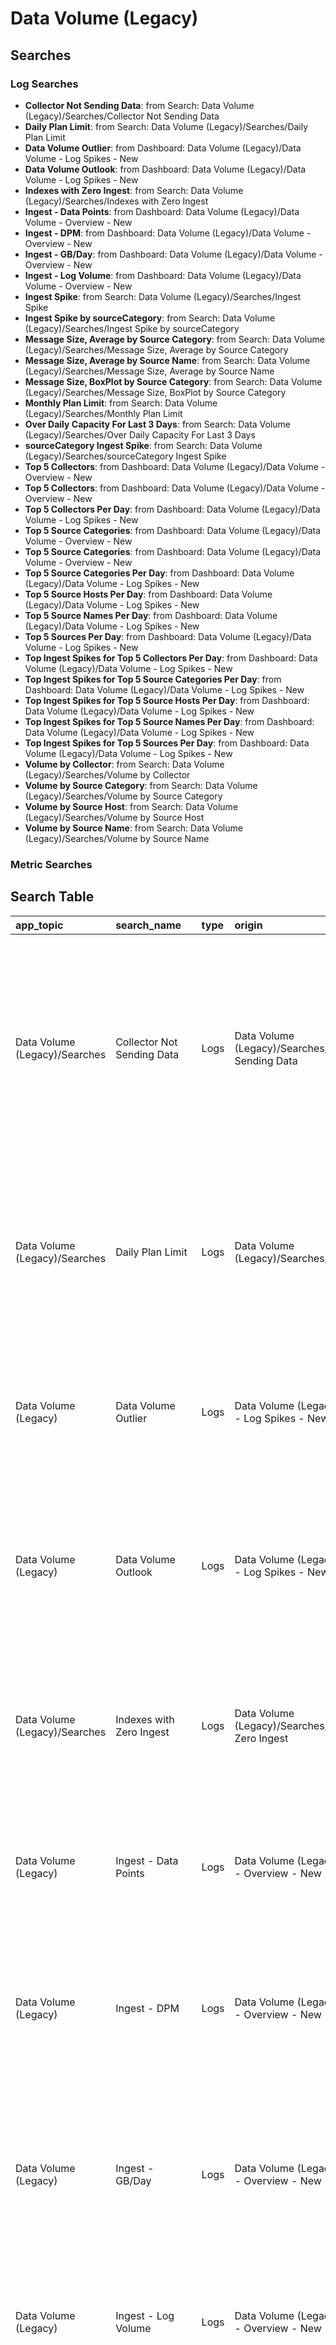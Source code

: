 # Data Volume (Legacy)

## Searches

### Log Searches

- **Collector Not Sending Data**: from Search: Data Volume (Legacy)/Searches/Collector Not Sending Data 
- **Daily Plan Limit**: from Search: Data Volume (Legacy)/Searches/Daily Plan Limit 
- **Data Volume Outlier**: from Dashboard: Data Volume (Legacy)/Data Volume - Log Spikes - New 
- **Data Volume Outlook**: from Dashboard: Data Volume (Legacy)/Data Volume - Log Spikes - New 
- **Indexes with Zero Ingest**: from Search: Data Volume (Legacy)/Searches/Indexes with Zero Ingest 
- **Ingest - Data Points**: from Dashboard: Data Volume (Legacy)/Data Volume - Overview - New 
- **Ingest - DPM**: from Dashboard: Data Volume (Legacy)/Data Volume - Overview - New 
- **Ingest - GB/Day**: from Dashboard: Data Volume (Legacy)/Data Volume - Overview - New 
- **Ingest - Log Volume**: from Dashboard: Data Volume (Legacy)/Data Volume - Overview - New 
- **Ingest Spike**: from Search: Data Volume (Legacy)/Searches/Ingest Spike 
- **Ingest Spike by sourceCategory**: from Search: Data Volume (Legacy)/Searches/Ingest Spike by sourceCategory 
- **Message Size, Average by Source Category**: from Search: Data Volume (Legacy)/Searches/Message Size, Average by Source Category 
- **Message Size, Average by Source Name**: from Search: Data Volume (Legacy)/Searches/Message Size, Average by Source Name 
- **Message Size, BoxPlot by Source Category**: from Search: Data Volume (Legacy)/Searches/Message Size, BoxPlot by Source Category 
- **Monthly Plan Limit**: from Search: Data Volume (Legacy)/Searches/Monthly Plan Limit 
- **Over Daily Capacity For Last 3 Days**: from Search: Data Volume (Legacy)/Searches/Over Daily Capacity For Last 3 Days 
- **sourceCategory Ingest Spike**: from Search: Data Volume (Legacy)/Searches/sourceCategory Ingest Spike 
- **Top 5 Collectors**: from Dashboard: Data Volume (Legacy)/Data Volume - Overview - New 
- **Top 5 Collectors**: from Dashboard: Data Volume (Legacy)/Data Volume - Overview - New 
- **Top 5 Collectors Per Day**: from Dashboard: Data Volume (Legacy)/Data Volume - Log Spikes - New 
- **Top 5 Source Categories**: from Dashboard: Data Volume (Legacy)/Data Volume - Overview - New 
- **Top 5 Source Categories**: from Dashboard: Data Volume (Legacy)/Data Volume - Overview - New 
- **Top 5 Source Categories Per Day**: from Dashboard: Data Volume (Legacy)/Data Volume - Log Spikes - New 
- **Top 5 Source Hosts Per Day**: from Dashboard: Data Volume (Legacy)/Data Volume - Log Spikes - New 
- **Top 5 Source Names Per Day**: from Dashboard: Data Volume (Legacy)/Data Volume - Log Spikes - New 
- **Top 5 Sources Per Day**: from Dashboard: Data Volume (Legacy)/Data Volume - Log Spikes - New 
- **Top Ingest Spikes for Top 5 Collectors Per Day**: from Dashboard: Data Volume (Legacy)/Data Volume - Log Spikes - New 
- **Top Ingest Spikes for Top 5 Source Categories Per Day**: from Dashboard: Data Volume (Legacy)/Data Volume - Log Spikes - New 
- **Top Ingest Spikes for Top 5 Source Hosts Per Day**: from Dashboard: Data Volume (Legacy)/Data Volume - Log Spikes - New 
- **Top Ingest Spikes for Top 5 Source Names Per Day**: from Dashboard: Data Volume (Legacy)/Data Volume - Log Spikes - New 
- **Top Ingest Spikes for Top 5 Sources Per Day**: from Dashboard: Data Volume (Legacy)/Data Volume - Log Spikes - New 
- **Volume by Collector**: from Search: Data Volume (Legacy)/Searches/Volume by Collector 
- **Volume by Source Category**: from Search: Data Volume (Legacy)/Searches/Volume by Source Category 
- **Volume by Source Host**: from Search: Data Volume (Legacy)/Searches/Volume by Source Host 
- **Volume by Source Name**: from Search: Data Volume (Legacy)/Searches/Volume by Source Name

### Metric Searches


## Search Table

|app\_topic|search\_name|type|origin|search|
|:--|:--|:--|:--|:--|
|Data Volume (Legacy)/Searches|Collector Not Sending Data|Logs|Data Volume (Legacy)/Searches/Collector Not Sending Data|\_index=sumologic\_volume sizeInBytes <br />\| where \_sourceCategory="collector\_volume"<br />\| parse regex "\\"(?\<collector\>[^\\"]+)\\"\\:\\{\\"sizeInBytes\\"\\:(?\<bytes\>\\d+),\\"count\\"\\:(?\<count\>\\d+)\\}" multi<br />\| first(\_messagetime) as MostRecent, sum(bytes) as TotalVolumeBytes by collector<br />\| formatDate(fromMillis(MostRecent),"yyyy/MM/dd HH:mm:ss z") as MostRecentTime <br />\| toMillis(now()) as currentTime<br />\| formatDate(fromMillis(currentTime),"yyyy/MM/dd HH:mm:ss z") as SearchTime<br />\| (currentTime-MostRecent) / 1000 / 60 as mins\_since\_last\_logs<br />\| where mins\_since\_last\_logs \>= 60<br />\| fields -mostrecent, currenttime <br />\| format ("Collector '%s' has not collected data in the past 60 minutes", collector) as message|
|Data Volume (Legacy)/Searches|Daily Plan Limit|Logs|Data Volume (Legacy)/Searches/Daily Plan Limit|\_index=sumologic\_volume sizeInBytes<br />\| where \_sourceCategory="collector\_volume"<br />\| parse regex "\\"(?\<collector\>[^\\"]+)\\"\\:\\{\\"sizeInBytes\\"\\:(?\<bytes\>\\d+),\\"count\\"\\:(?\<count\>\\d+)\\}" multi<br />\| bytes/1024/1024/1024 as gbytes<br />\| timeslice 1d<br />\| sum(gbytes) as gbytes by \_timeslice<br />\| 1 as daily\_plan\_size // Replace the 1 with your daily plan limit in GB found by going to Administration \> Account \> Account Overview<br />\| where gbytes \>= daily\_plan\_size<br />\| sort gbytes<br />\| fields \_timeslice, gbytes, daily\_plan\_size|
|Data Volume (Legacy)|Data Volume Outlier|Logs|Data Volume (Legacy)/Data Volume - Log Spikes - New|\_index=sumologic\_volume sizeInBytes <br />\| where \_sourceCategory="collector\_volume"<br />\| parse regex "\\"(?\<collector\>[^\\"]+)\\"\\:\\{\\"sizeInBytes\\"\\:(?\<bytes\>\\d+),\\"count\\"\\:(?\<count\>\\d+)\\}" multi<br />\| timeslice 1d<br />\| bytes/1024/1024/1024 as gbytes<br />\|where if ("{{collector}}" = "\*", true, collector matches "{{collector}}")<br />\|sum(gbytes) as gbytes by \_timeslice<br />\| outlier gbytes|
|Data Volume (Legacy)|Data Volume Outlook|Logs|Data Volume (Legacy)/Data Volume - Log Spikes - New|\_index=sumologic\_volume sizeInBytes <br />\| where \_sourceCategory="collector\_volume"<br />\| parse regex "\\"(?\<collector\>[^\\"]+)\\"\\:\\{\\"sizeInBytes\\"\\:(?\<bytes\>\\d+),\\"count\\"\\:(?\<count\>\\d+)\\}" multi<br />\| timeslice 6h<br />\| bytes/1024/1024/1024 as gbytes<br />\|where if ("{{collector}}" = "\*", true, collector matches "{{collector}}")<br />\|sum(gbytes) as gbytes by \_timeslice<br />// predict for next 15 days using auto-regressive model<br />\| predict gbytes by 6h model=ar, forecast=60|
|Data Volume (Legacy)/Searches|Indexes with Zero Ingest|Logs|Data Volume (Legacy)/Searches/Indexes with Zero Ingest|\_index=sumologic\_volume sizeInBytes<br />\| where \_sourceCategory = "view\_volume"<br />\| parse regex "\\"(?\<view\_name\>[^\\"]+)\\"\\:\\{\\"sizeInBytes\\"\\:(?\<bytes\>\\d+),\\"count\\"\\:(?\<count\>\\d+)\\}" multi<br />\| where (view\_name not in ("Default Index", "sumologic\_volume", "sumologic\_audit")) and !(view\_name matches "\_sumologic\_report\_\*")<br />\| bytes/1024/1024/1024 as gbytes<br />\| sum(gbytes) as gbytes by view\_name<br />\| where gbytes = 0<br />\| sort by view\_name asc|
|Data Volume (Legacy)|Ingest - Data Points|Logs|Data Volume (Legacy)/Data Volume - Overview - New|\_index=sumologic\_volume datapoints<br />\| where \_sourceCategory="collector\_metrics\_volume"<br />\| parse regex "\\"(?\<collector\>[^\\"]+)\\"\\:\\{\\"dataPoints\\"\\:(?\<datapoints\>\\d+)\\}" multi<br />\|where if ("{{collector}}" = "\*", true, collector matches "{{collector}}")<br />\|sum(datapoints) as datapoints<br />\| datapoints/1000000000 as BillionDataPoints<br />\| fields BillionDataPoints|
|Data Volume (Legacy)|Ingest - DPM|Logs|Data Volume (Legacy)/Data Volume - Overview - New|\_index=sumologic\_volume dataPoints<br />\| where \_sourceCategory="collector\_metrics\_volume"<br />\| parse regex "\\"(?\<collector\>[^\\"]+)\\"\\:\\{\\"dataPoints\\"\\:(?\<datapoints\>\\d+)\\}" multi<br />\|where if ("{{collector}}" = "\*", true, collector matches "{{collector}}")<br />\|sum(datapoints) as datapoints<br />\| ((queryEndTime() - queryStartTime())/(1000\*60)) as duration\_in\_min<br />\| datapoints / duration\_in\_min as %"DPM" <br />\| fields %"DPM"|
|Data Volume (Legacy)|Ingest - GB/Day|Logs|Data Volume (Legacy)/Data Volume - Overview - New|\_index=sumologic\_volume sizeInBytes<br />\| where \_sourceCategory="collector\_volume"<br />\| parse regex "\\"(?\<collector\>[^\\"]+)\\"\\:\\{\\"sizeInBytes\\"\\:(?\<bytes\>\\d+),\\"count\\"\\:(?\<count\>\\d+)\\}" multi<br />\| bytes/1024/1024/1024 as gbytes<br />\|where if ("{{collector}}" = "\*", true, collector matches "{{collector}}")<br />\|sum(gbytes) as gbytes<br />\| ((queryEndTime() - queryStartTime())/(1000\*60\*60\*24)) as duration\_in\_day<br />\| gbytes / duration\_in\_day as %"GB/Day"<br />\| fields %"GB/Day"|
|Data Volume (Legacy)|Ingest - Log Volume|Logs|Data Volume (Legacy)/Data Volume - Overview - New|\_index=sumologic\_volume sizeInBytes<br />\| where \_sourceCategory="collector\_volume"<br />\| parse regex "\\"(?\<collector\>[^\\"]+)\\"\\:\\{\\"sizeInBytes\\"\\:(?\<bytes\>\\d+),\\"count\\"\\:(?\<count\>\\d+)\\}" multi<br />\| bytes/1024/1024/1024 as gbytes<br />\|where if ("{{collector}}" = "\*", true, collector matches "{{collector}}")<br />\|sum(gbytes) as gbytes|
|Data Volume (Legacy)/Searches|Ingest Spike|Logs|Data Volume (Legacy)/Searches/Ingest Spike|\_index=sumologic\_volume sizeInBytes<br />\| where \_sourceCategory="sourcecategory\_volume"<br />\| parse regex "\\"(?\<sourceCategory\>[^\\"]+)\\"\\:\\{\\"sizeInBytes\\"\\:(?\<bytes\>\\d+),\\"count\\"\\:(?\<count\>\\d+)\\}" multi<br />\| bytes/1024/1024/1024 as gbytes<br />\| timeslice 1d<br />\| sum(gbytes) as gbytes by \_timeslice<br />\| sort by \_timeslice asc <br />\| smooth gbytes, 30 as moving\_avg // 30 days moving average - user can customize this value.<br />\| gbytes as curr\_day\_gbytes<br />\| 50 as spikePercentThreshold // With what percent of ingest spike user would like to have alert - user can customize this value.<br />\| where curr\_day\_gbytes \>= (1 + spikePercentThreshold / 100) \* moving\_avg<br />\| sort by \_timeslice \| limit 1<br />\| Now() - \_timeslice as timediff \| (timediff/3600000) as timediff<br />\| 25 as timeThreshold // User would like to know what happened in last 25 hours<br />\| where timediff \<= timeThreshold<br />\| fields -gbytes, spikePercentThreshold, timediff, timeThreshold<br />// Schedule this search once a day with time range of 60 days (double of what user like to have moving average for). Set condition to alert if there are more than 0 records in the result|
|Data Volume (Legacy)/Searches|Ingest Spike by sourceCategory|Logs|Data Volume (Legacy)/Searches/Ingest Spike by sourceCategory|\_index=sumologic\_volume sizeInBytes<br />\| where \_sourceCategory="sourcecategory\_volume"<br />\| parse regex "\\"(?\<sourceCategory\>[^\\"]+)\\"\\:\\{\\"sizeInBytes\\"\\:(?\<bytes\>\\d+),\\"count\\"\\:(?\<count\>\\d+)\\}" multi<br />\| bytes/1024/1024/1024 as gbytes<br />\| timeslice 1d<br />\| sum(gbytes) as gbytes by \_timeslice, sourceCategory<br />\| sort by \_timeslice asc <br />\| smooth gbytes, 30 as moving\_avg by sourceCategory // 30 days moving average for specific sourceCategory - user can customize this value.<br />\| gbytes as curr\_day\_gbytes<br />\| 50 as spikePercentThreshold // With what percent of ingest spike user would like to have alert - user can customize this value.<br />\| where curr\_day\_gbytes \>= (1 + spikePercentThreshold / 100) \* moving\_avg<br />\| Now() - \_timeslice as timediff \| (timediff/3600000) as timediff<br />\| 25 as timeThreshold // User would like to know what happened in last 25 hours<br />\| where timediff \<= timeThreshold<br />\| fields -gbytes, spikePercentThreshold, timediff, timeThreshold<br />// Schedule this search once a day with time range of 60 days (double of what user like to have moving average for). Set condition to alert if there are more than 0 records in the result|
|Data Volume (Legacy)/Searches|Message Size, Average by Source Category|Logs|Data Volume (Legacy)/Searches/Message Size, Average by Source Category|\_index=sumologic\_volume sizeInBytes<br />\| where \_sourceCategory="sourcecategory\_volume"<br />\| parse regex "\\"(?\<sourcecategory\>[^\\"]+)\\"\\:\\{\\"sizeInBytes\\"\\:(?\<bytes\>\\d+),\\"count\\"\\:(?\<count\>\\d+)\\}" multi<br />\| bytes/count as permessage<br />\| avg(permessage) by sourcecategory<br />\| sort by \_avg|
|Data Volume (Legacy)/Searches|Message Size, Average by Source Name|Logs|Data Volume (Legacy)/Searches/Message Size, Average by Source Name|\_index=sumologic\_volume sizeInBytes<br />\| where \_sourceCategory="sourcename\_volume"<br />\| parse regex "\\"(?\<sourcename\>[^\\"]+)\\"\\:\\{\\"sizeInBytes\\"\\:(?\<bytes\>\\d+),\\"count\\"\\:(?\<count\>\\d+)\\}" multi<br />\| bytes/count as permessage<br />\| avg(permessage) by sourcename<br />\| sort by \_avg|
|Data Volume (Legacy)/Searches|Message Size, BoxPlot by Source Category|Logs|Data Volume (Legacy)/Searches/Message Size, BoxPlot by Source Category|\_index=sumologic\_volume sizeInBytes<br />\| where \_sourceCategory="sourcecategory\_volume"<br />\| parse regex "\\"(?\<sourcecategory\>[^\\"]+)\\"\\:\\{\\"sizeInBytes\\"\\:(?\<bytes\>\\d+),\\"count\\"\\:(?\<count\>\\d+)\\}" multi<br />\| bytes/count as permessage<br />\| min(permessage), pct(permessage,25), pct(permessage,50), pct(permessage,75), max(permessage), count by sourcecategory|
|Data Volume (Legacy)/Searches|Monthly Plan Limit|Logs|Data Volume (Legacy)/Searches/Monthly Plan Limit|\_index=sumologic\_volume sizeInBytes<br />\| where \_sourceCategory="collector\_volume"<br />\| parse regex "\\"(?\<collector\>[^\\"]+)\\"\\:\\{\\"sizeInBytes\\"\\:(?\<bytes\>\\d+),\\"count\\"\\:(?\<count\>\\d+)\\}" multi<br />\| timeslice 1d<br />\| bytes/1024/1024/1024 as gbytes <br />\| sum(gbytes) as gbytes by \_timeslice <br />\| formatDate(\_timeslice, "YY") as year<br />\| formatDate(\_timeslice, "MM") as month<br />\| number(month)<br />\| formatDate(\_timeslice, "dd") as day<br />\| number(day)<br />\| formatDate(now(), "MM") as current\_month<br />\| number(current\_month)<br />\| formatDate(now(), "dd") as current\_day<br />\| number(current\_day)<br />\| 1 as billing\_start // Replace the 1 with your billing start day which can be found in Administration \> Account \> Account Overview.<br />\| 28 as billing\_end // Replace the 28 with your billing end day which can be found in Administration \> Account \> Account Overview<br />\| if(current\_day \< billing\_start, current\_month-1, current\_month) as start\_month<br />\| if(billing\_start=1 && billing\_end=31, current\_month, if(current\_day \>= billing\_start, current\_month+1, current\_month)) as end\_month<br />\| if(((month\>start\_month AND day\<=billing\_end) OR (month=start\_month AND day\>=billing\_start)), "true", "false") as include<br />\| 1 as day\_count<br />\| if(start\_month in(1,3,5,7,8,10,12), 31, if (start\_month in(4,6,9,11), 30, if(year % 4 == 0, 29, 28))) as days\_in\_start\_month<br />\| if(end\_month in(1,3,5,7,8,10,12), 31, if (end\_month in(4,6,9,11), 30, if(year % 4 == 0, 29, 28))) as days\_in\_end\_month<br />\| where include="true"<br />\| order by \_timeslice<br />\| sum(gbytes) as gbytes, sum(day\_count) as day\_count, max(current\_month) as current\_month, max(current\_day) as current\_day, max(days\_in\_start\_month) as days\_in\_start\_month, max(days\_in\_end\_month) as days\_in\_end\_month, max(start\_month) as start\_month, max(end\_month) as end\_month, max(billing\_start) as billing\_start, max(billing\_end) as billing\_end<br />\| if(current\_month = end\_month, billing\_end-current\_day, if(current\_month \< end\_month, days\_in\_start\_month-current\_day+billing\_end, 0)) as billing\_days\_remaining<br />\| 1 as daily\_gb\_limit // Replace the 1 with your ingest limit per day which can be found in Administration \> Account \> Account Overview<br />\| daily\_gb\_limit \* (day\_count + billing\_days\_remaining) as expected\_ingest\_in\_billing\_cycle<br />\| (gbytes/expected\_ingest\_in\_billing\_cycle) \* 100 as pct\_used<br />\| where pct\_used \> 85|
|Data Volume (Legacy)/Searches|Over Daily Capacity For Last 3 Days|Logs|Data Volume (Legacy)/Searches/Over Daily Capacity For Last 3 Days|\_index=sumologic\_volume sizeInBytes<br />\| where \_sourceCategory="sourcecategory\_volume"<br />\| parse regex "\\"(?\<sourcecategory\>[^\\"]+)\\"\\:\\{\\"sizeInBytes\\"\\:(?\<bytes\>\\d+),\\"count\\"\\:(?\<count\>\\d+)\\}" multi<br />\| bytes/1024/1024/1024 as gbytes <br />\| timeslice 1d<br />\| sum(gbytes) as daily\_ingest\_gbytes by \_timeslice<br />\| 150 as avg\_daily\_ingest\_capacity // This is account contract based value. Customize this value. Can be found in Administration \> Account \> Account Overview<br />\| where daily\_ingest\_gbytes \>= avg\_daily\_ingest\_capacity<br />\| Now() - \_timeslice as timediff \| (timediff/(3600000\*24)) as timediff<br />\| 3 as timeThreshold // User would like to know what happened in last 3 days. It is assumed that user would like to alert if ingest for last 3 days is Over daily capacity<br />\| where timediff \<= timeThreshold <br />\| fields -timediff, timeThreshold<br />// Schedule this search once a day with time range of 3 days. Set condition to alert if there are 3 (keep this value same as timeThreshold) records|
|Data Volume (Legacy)/Searches|sourceCategory Ingest Spike|Logs|Data Volume (Legacy)/Searches/sourceCategory Ingest Spike|\_index=sumologic\_volume sizeInBytes<br />\| where \_sourceCategory="sourcecategory\_volume" <br />\| parse regex "\\"(?\<sourcecategory\>[^\\"]+)\\"\\:\\{\\"sizeInBytes\\"\\:(?\<bytes\>\\d+),\\"count\\"\\:(?\<count\>\\d+)\\}" multi<br />\| bytes/1024/1024/1024 as gbytes<br />\| timeslice 1h<br />\| sum(gbytes) as gbytes by sourcecategory, \_timeslice<br />\| where !(sourceCategory matches "\*\_volume")<br />\| compare timeshift -1w 4 max <br />\| ((gbytes - gbytes\_4w\_max) / gbytes) \* 100 as pct\_increase<br />\| total gbytes by \_timeslice<br />\| (gbytes / \_total) \* 100 as ingest\_weight <br />\| where pct\_increase  \> 50 and ingest\_weight \> 25|
|Data Volume (Legacy)|Top 5 Collectors|Logs|Data Volume (Legacy)/Data Volume - Overview - New|\_index=sumologic\_volume sizeInBytes<br />\| where \_sourceCategory="collector\_volume"<br />\| parse regex "\\"(?\<collector\>[^\\"]+)\\"\\:\\{\\"sizeInBytes\\"\\:(?\<bytes\>\\d+),\\"count\\"\\:(?\<count\>\\d+)\\}" multi<br />\| bytes/1024/1024/1024 as gbytes<br />\|where if ("{{collector}}" = "\*", true, collector matches "{{collector}}")<br />\|sum(gbytes) as gbytes by collector<br />\| ((queryEndTime() - queryStartTime())/(1000\*60\*60\*24)) as duration\_in\_day<br />\| gbytes / duration\_in\_day as %"GB/Day"<br />\| top 5 collector by %"GB/Day"|
|Data Volume (Legacy)|Top 5 Collectors|Logs|Data Volume (Legacy)/Data Volume - Overview - New|\_index=sumologic\_volume datapoints<br />\| where \_sourceCategory="collector\_metrics\_volume"<br />\| parse regex "\\"(?\<collector\>[^\\"]+)\\"\\:\\{\\"dataPoints\\"\\:(?\<datapoints\>\\d+)\\}" multi<br />\|where if ("{{collector}}" = "\*", true, collector matches "{{collector}}")<br />\|sum(datapoints) as datapoints by collector<br />\| ((queryEndTime() - queryStartTime())/(1000\*60)) as duration\_in\_min<br />\| datapoints / duration\_in\_min as %"DPM" <br />\| top 5 collector by %"DPM"|
|Data Volume (Legacy)|Top 5 Collectors Per Day|Logs|Data Volume (Legacy)/Data Volume - Log Spikes - New|\_index=sumologic\_volume sizeInBytes <br />\| where \_sourceCategory="collector\_volume"<br />\| parse regex "\\"(?\<collector\>[^\\"]+)\\"\\:\\{\\"sizeInBytes\\"\\:(?\<bytes\>\\d+),\\"count\\"\\:(?\<count\>\\d+)\\}" multi<br />\| timeslice 1d<br />\| bytes/1024/1024/1024 as gbytes<br />\|where if ("{{collector}}" = "\*", true, collector matches "{{collector}}")<br />\|sum(gbytes) as gbytes by \_timeslice, collector<br />\| sort \_timeslice desc, gbytes desc<br />\| 1 as rownum<br />\| accum rownum by \_timeslice<br />\| where \_accum \<= 5 // limit by this<br />\| fields \_timeslice, gbytes, collector<br />\| transpose row \_timeslice column collector|
|Data Volume (Legacy)|Top 5 Source Categories|Logs|Data Volume (Legacy)/Data Volume - Overview - New|\_index=sumologic\_volume sizeInBytes<br />\| where \_sourceCategory="sourcecategory\_volume"<br />\| parse regex "\\"(?\<sourcecategory\>[^\\"]+)\\"\\:\\{\\"sizeInBytes\\"\\:(?\<bytes\>\\d+),\\"count\\"\\:(?\<count\>\\d+)\\}" multi<br />\| bytes/1024/1024/1024 as gbytes<br />\|where if ("{{sourcecategory}}" = "\*", true, sourcecategory matches "{{sourcecategory}}")<br />\|sum(gbytes) as gbytes by sourceCategory<br />\| ((queryEndTime() - queryStartTime())/(1000\*60\*60\*24)) as duration\_in\_day<br />\| gbytes / duration\_in\_day as %"GB/Day"<br />\| top 5 sourceCategory by %"GB/Day"|
|Data Volume (Legacy)|Top 5 Source Categories|Logs|Data Volume (Legacy)/Data Volume - Overview - New|\_index=sumologic\_volume datapoints<br />\| where \_sourceCategory="sourcecategory\_metrics\_volume"<br />\| parse regex "\\"(?\<sourcecategory\>[^\\"]+)\\"\\:\\{\\"dataPoints\\"\\:(?\<datapoints\>\\d+)\\}" multi<br />\|where if ("{{sourcecategory}}" = "\*", true, sourcecategory matches "{{sourcecategory}}")<br />\|sum(datapoints) as datapoints by sourcecategory<br />\| ((queryEndTime() - queryStartTime())/(1000\*60)) as duration\_in\_min<br />\| datapoints / duration\_in\_min as %"DPM" <br />\| top 5 sourcecategory by %"DPM"|
|Data Volume (Legacy)|Top 5 Source Categories Per Day|Logs|Data Volume (Legacy)/Data Volume - Log Spikes - New|\_index=sumologic\_volume sizeInBytes <br />\| where \_sourceCategory="sourcecategory\_volume"<br />\| parse regex "\\"(?\<sourceCategory\>[^\\"]+)\\"\\:\\{\\"sizeInBytes\\"\\:(?\<bytes\>\\d+),\\"count\\"\\:(?\<count\>\\d+)\\}" multi<br />\| timeslice 1d<br />\| bytes/1024/1024/1024 as gbytes<br />\|where if ("{{sourcecategory}}" = "\*", true, sourcecategory matches "{{sourcecategory}}")<br />\|sum(gbytes) as gbytes by \_timeslice, sourceCategory<br />\| sort \_timeslice desc, gbytes desc<br />\| 1 as rownum<br />\| accum rownum by \_timeslice<br />\| where \_accum \<= 5 // limit by this<br />\| fields \_timeslice, gbytes, sourceCategory<br />\| transpose row \_timeslice column sourceCategory|
|Data Volume (Legacy)|Top 5 Source Hosts Per Day|Logs|Data Volume (Legacy)/Data Volume - Log Spikes - New|\_index=sumologic\_volume sizeInBytes <br />\| where \_sourceCategory="sourcehost\_volume"<br />\| parse regex "\\"(?\<sourceHost\>[^\\"]+)\\"\\:\\{\\"sizeInBytes\\"\\:(?\<bytes\>\\d+),\\"count\\"\\:(?\<count\>\\d+)\\}" multi<br />\| timeslice 1d<br />\| bytes/1024/1024/1024 as gbytes<br />\|where if ("{{sourcehost}}" = "\*", true, sourcehost matches "{{sourcehost}}")<br />\|sum(gbytes) as gbytes by \_timeslice, sourceHost<br />\| sort \_timeslice desc, gbytes desc<br />\| 1 as rownum<br />\| accum rownum by \_timeslice<br />\| where \_accum \<= 5 // limit by this<br />\| fields \_timeslice, gbytes, sourceHost<br />\| transpose row \_timeslice column sourceHost|
|Data Volume (Legacy)|Top 5 Source Names Per Day|Logs|Data Volume (Legacy)/Data Volume - Log Spikes - New|\_index=sumologic\_volume sizeInBytes <br />\| where \_sourceCategory="sourcename\_volume"<br />\| parse regex "\\"(?\<sourceName\>[^\\"]+)\\"\\:\\{\\"sizeInBytes\\"\\:(?\<bytes\>\\d+),\\"count\\"\\:(?\<count\>\\d+)\\}" multi<br />\| timeslice 1d<br />\| bytes/1024/1024/1024 as gbytes<br />\|where if ("{{sourcename}}" = "\*", true, sourcename matches "{{sourcename}}")<br />\|sum(gbytes) as gbytes by \_timeslice, sourceName<br />\| sort \_timeslice desc, gbytes desc<br />\| 1 as rownum<br />\| accum rownum by \_timeslice<br />\| where \_accum \<= 5 // limit by this<br />\| fields \_timeslice, gbytes, sourceName<br />\| transpose row \_timeslice column sourceName|
|Data Volume (Legacy)|Top 5 Sources Per Day|Logs|Data Volume (Legacy)/Data Volume - Log Spikes - New|\_index=sumologic\_volume sizeInBytes <br />\| where \_sourceCategory="source\_volume"<br />\| parse regex "\\"(?\<source\>[^\\"]+)\\"\\:\\{\\"sizeInBytes\\"\\:(?\<bytes\>\\d+),\\"count\\"\\:(?\<count\>\\d+)\\}" multi<br />\| timeslice 1d<br />\| bytes/1024/1024/1024 as gbytes<br />\|where if ("{{source}}" = "\*", true, source matches "{{source}}")<br />\|sum(gbytes) as gbytes by \_timeslice, source<br />\| sort \_timeslice desc, gbytes desc<br />\| 1 as rownum<br />\| accum rownum by \_timeslice<br />\| where \_accum \<= 5 // limit by this<br />\| fields \_timeslice, gbytes, source<br />\| transpose row \_timeslice column source|
|Data Volume (Legacy)|Top Ingest Spikes for Top 5 Collectors Per Day|Logs|Data Volume (Legacy)/Data Volume - Log Spikes - New|\_index=sumologic\_volume sizeInBytes <br />\| where \_sourceCategory="collector\_volume"<br />\| parse regex "\\"(?\<collector\>[^\\"]+)\\"\\:\\{\\"sizeInBytes\\"\\:(?\<bytes\>\\d+),\\"count\\"\\:(?\<count\>\\d+)\\}" multi<br />\| timeslice 1d<br />\| bytes/1024/1024/1024 as gbytes<br />\|where if ("{{collector}}" = "\*", true, collector matches "{{collector}}")<br />\|sum(gbytes) as gbytes by \_timeslice, collector<br />\| compare with timeshift 1d<br />\| sort \_timeslice desc, gbytes desc<br />\| 1 as rownum<br />\| accum rownum by \_timeslice<br />\| where \_accum \<= 5 // limit by this<br />\| fields \_timeslice, gbytes, gbytes\_1d, collector<br />\| if (!(isNull(gbytes\_1d)), ((gbytes - gbytes\_1d) / gbytes\_1d) \* 100, gbytes \* 100) as percent\_diff<br />\| if (isNull(gbytes\_1d), 0, gbytes\_1d) as gbytes\_1d<br />\| where percent\_diff \> 0<br />\| sort percent\_diff<br />\| limit 25<br />\| fields \_timeslice, collector, percent\_diff, gbytes, gbytes\_1d|
|Data Volume (Legacy)|Top Ingest Spikes for Top 5 Source Categories Per Day|Logs|Data Volume (Legacy)/Data Volume - Log Spikes - New|\_index=sumologic\_volume sizeInBytes <br />\| where \_sourceCategory="sourcecategory\_volume"<br />\| parse regex "\\"(?\<sourceCategory\>[^\\"]+)\\"\\:\\{\\"sizeInBytes\\"\\:(?\<bytes\>\\d+),\\"count\\"\\:(?\<count\>\\d+)\\}" multi<br />\| timeslice 1d<br />\| bytes/1024/1024/1024 as gbytes<br />\|where if ("{{sourcecategory}}" = "\*", true, sourcecategory matches "{{sourcecategory}}")<br />\|sum(gbytes) as gbytes by \_timeslice, sourceCategory<br />\| compare with timeshift 1d<br />\| sort \_timeslice desc, gbytes desc<br />\| 1 as rownum<br />\| accum rownum by \_timeslice<br />\| where \_accum \<= 5 // limit by this<br />\| fields \_timeslice, gbytes, gbytes\_1d, sourceCategory<br />\| if (!(isNull(gbytes\_1d)), ((gbytes - gbytes\_1d) / gbytes\_1d) \* 100, gbytes \* 100) as percent\_diff<br />\| if (isNull(gbytes\_1d), 0, gbytes\_1d) as gbytes\_1d<br />\| where percent\_diff \> 0<br />\| sort percent\_diff<br />\| limit 25<br />\| fields \_timeslice, sourceCategory, percent\_diff, gbytes, gbytes\_1d|
|Data Volume (Legacy)|Top Ingest Spikes for Top 5 Source Hosts Per Day|Logs|Data Volume (Legacy)/Data Volume - Log Spikes - New|\_index=sumologic\_volume sizeInBytes <br />\| where \_sourceCategory="sourcehost\_volume"<br />\| parse regex "\\"(?\<sourceHost\>[^\\"]+)\\"\\:\\{\\"sizeInBytes\\"\\:(?\<bytes\>\\d+),\\"count\\"\\:(?\<count\>\\d+)\\}" multi<br />\| timeslice 1d<br />\| bytes/1024/1024/1024 as gbytes<br />\|where if ("{{sourcehost}}" = "\*", true, sourcehost matches "{{sourcehost}}")<br />\|sum(gbytes) as gbytes by \_timeslice, sourceHost<br />\| compare with timeshift 1d<br />\| sort \_timeslice desc, gbytes desc<br />\| 1 as rownum<br />\| accum rownum by \_timeslice<br />\| where \_accum \<= 5 // limit by this<br />\| fields \_timeslice, gbytes, gbytes\_1d, sourceHost<br />\| if (!(isNull(gbytes\_1d)), ((gbytes - gbytes\_1d) / gbytes\_1d) \* 100, gbytes \* 100) as percent\_diff<br />\| if (isNull(gbytes\_1d), 0, gbytes\_1d) as gbytes\_1d<br />\| where percent\_diff \> 0<br />\| sort percent\_diff<br />\| limit 25<br />\| fields \_timeslice, sourceHost, percent\_diff, gbytes, gbytes\_1d|
|Data Volume (Legacy)|Top Ingest Spikes for Top 5 Source Names Per Day|Logs|Data Volume (Legacy)/Data Volume - Log Spikes - New|\_index=sumologic\_volume sizeInBytes <br />\| where \_sourceCategory="sourcename\_volume"<br />\| parse regex "\\"(?\<sourceName\>[^\\"]+)\\"\\:\\{\\"sizeInBytes\\"\\:(?\<bytes\>\\d+),\\"count\\"\\:(?\<count\>\\d+)\\}" multi<br />\| timeslice 1d<br />\| bytes/1024/1024/1024 as gbytes<br />\|where if ("{{sourcename}}" = "\*", true, sourcename matches "{{sourcename}}")<br />\|sum(gbytes) as gbytes by \_timeslice, sourceName<br />\| compare with timeshift 1d<br />\| sort \_timeslice desc, gbytes desc<br />\| 1 as rownum<br />\| accum rownum by \_timeslice<br />\| where \_accum \<= 5 // limit by this<br />\| fields \_timeslice, gbytes, gbytes\_1d, sourceName<br />\| if (!(isNull(gbytes\_1d)), ((gbytes - gbytes\_1d) / gbytes\_1d) \* 100, gbytes \* 100) as percent\_diff<br />\| if (isNull(gbytes\_1d), 0, gbytes\_1d) as gbytes\_1d<br />\| where percent\_diff \> 0<br />\| sort percent\_diff<br />\| limit 25<br />\| fields \_timeslice, sourceName, percent\_diff, gbytes, gbytes\_1d|
|Data Volume (Legacy)|Top Ingest Spikes for Top 5 Sources Per Day|Logs|Data Volume (Legacy)/Data Volume - Log Spikes - New|\_index=sumologic\_volume sizeInBytes <br />\| where \_sourceCategory="source\_volume"<br />\| parse regex "\\"(?\<source\>[^\\"]+)\\"\\:\\{\\"sizeInBytes\\"\\:(?\<bytes\>\\d+),\\"count\\"\\:(?\<count\>\\d+)\\}" multi<br />\| timeslice 1d<br />\| bytes/1024/1024/1024 as gbytes<br />\|where if ("{{source}}" = "\*", true, source matches "{{source}}")<br />\|sum(gbytes) as gbytes by \_timeslice, source<br />\| compare with timeshift 1d<br />\| sort \_timeslice desc, gbytes desc<br />\| 1 as rownum<br />\| accum rownum by \_timeslice<br />\| where \_accum \<= 5 // limit by this<br />\| fields \_timeslice, gbytes, gbytes\_1d, source<br />\| if (!(isNull(gbytes\_1d)), ((gbytes - gbytes\_1d) / gbytes\_1d) \* 100, gbytes \* 100) as percent\_diff<br />\| if (isNull(gbytes\_1d), 0, gbytes\_1d) as gbytes\_1d<br />\| where percent\_diff \> 0<br />\| sort percent\_diff<br />\| limit 25<br />\| fields \_timeslice, source, percent\_diff, gbytes, gbytes\_1d|
|Data Volume (Legacy)/Searches|Volume by Collector|Logs|Data Volume (Legacy)/Searches/Volume by Collector|\_index=sumologic\_volume sizeInBytes<br />\| where \_sourceCategory="collector\_volume"<br />\| parse regex "\\"(?\<collector\>[^\\"]+)\\"\\:\\{\\"sizeInBytes\\"\\:(?\<bytes\>\\d+),\\"count\\"\\:(?\<count\>\\d+)\\}" multi<br />\| timeslice 1h<br />\| bytes/1024/1024/1024 as gbytes<br />\| sum(gbytes) as gbytes by collector, \_timeslice<br />\| transpose row \_timeslice column collector|
|Data Volume (Legacy)/Searches|Volume by Source Category|Logs|Data Volume (Legacy)/Searches/Volume by Source Category|\_index=sumologic\_volume sizeInBytes<br />\| where \_sourceCategory="sourcecategory\_volume"<br />\| parse regex "\\"(?\<sourcecategory\>[^\\"]+)\\"\\:\\{\\"sizeInBytes\\"\\:(?\<bytes\>\\d+),\\"count\\"\\:(?\<count\>\\d+)\\}" multi<br />\| timeslice 1h<br />\| bytes/1024/1024/1024 as gbytes<br />\| sum(gbytes) as gbytes by sourcecategory, \_timeslice<br />\| transpose row \_timeslice column sourcecategory|
|Data Volume (Legacy)/Searches|Volume by Source Host|Logs|Data Volume (Legacy)/Searches/Volume by Source Host|\_index=sumologic\_volume sizeInBytes<br />\| where \_sourceCategory="sourcehost\_volume"<br />\| parse regex "\\"(?\<sourcehost\>[^\\"]+)\\"\\:\\{\\"sizeInBytes\\"\\:(?\<bytes\>\\d+),\\"count\\"\\:(?\<count\>\\d+)\\}" multi<br />\| timeslice 1h<br />\| bytes/1024/1024/1024 as gbytes<br />\| sum(gbytes) as gbytes by sourcehost, \_timeslice<br />\| transpose row \_timeslice column sourcehost|
|Data Volume (Legacy)/Searches|Volume by Source Name|Logs|Data Volume (Legacy)/Searches/Volume by Source Name|\_index=sumologic\_volume sizeInBytes<br />\| where \_sourceCategory="sourcename\_volume"<br />\| parse regex "\\"(?\<sourcename\>[^\\"]+)\\"\\:\\{\\"sizeInBytes\\"\\:(?\<bytes\>\\d+),\\"count\\"\\:(?\<count\>\\d+)\\}" multi<br />\| timeslice 1h<br />\| bytes/1024/1024/1024 as gbytes<br />\| sum(gbytes) as gbytes by sourcename, \_timeslice<br />\| transpose row \_timeslice column sourcename|

